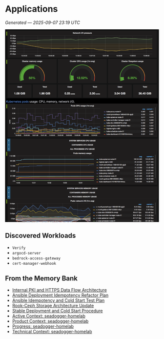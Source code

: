 # Applications
*Generated — 2025-09-07 23:19 UTC*

![](images/Grafana-Dashboard.png)

## Discovered Workloads
- `Verify`
- `argocd-server`
- `bedrock-access-gateway`
- `cert-manager-webhook`


## From the Memory Bank

- [Internal PKI and HTTPS Data Flow Architecture](memory_bank/2025-08-12-internal-pki-and-https-flow.md)
- [Ansible Deployment Idempotency Refactor Plan](memory_bank/2025-08-16-ansible-idempotency-refactor-plan.md)
- [Ansible Idempotency and Cold Start Test Plan](memory_bank/2025-08-16-cold-start-test-plan.md)
- [Rook-Ceph Storage Architecture Update](memory_bank/2025-08-17-rook-ceph-storage-architecture-update.md)
- [Stable Deployment and Cold Start Procedure](memory_bank/2025-08-17-stable-deployment-and-cold-start-procedure.md)
- [Active Context: seadogger-homelab](memory_bank/activeContext.md)
- [Product Context: seadogger-homelab](memory_bank/productContext.md)
- [Progress: seadogger-homelab](memory_bank/progress.md)
- [Technical Context: seadogger-homelab](memory_bank/techContext.md)

